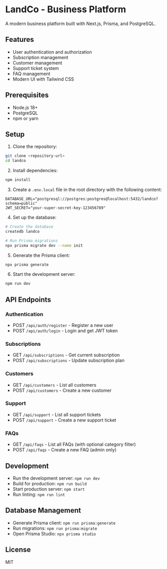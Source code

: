 # LandCo - Business Platform

A modern business platform built with Next.js, Prisma, and PostgreSQL.

## Features

- User authentication and authorization
- Subscription management
- Customer management
- Support ticket system
- FAQ management
- Modern UI with Tailwind CSS

## Prerequisites

- Node.js 18+
- PostgreSQL
- npm or yarn

## Setup

1. Clone the repository:
```bash
git clone <repository-url>
cd landco
```

2. Install dependencies:
```bash
npm install
```

3. Create a `.env.local` file in the root directory with the following content:
```env
DATABASE_URL="postgresql://postgres:postgres@localhost:5432/landco?schema=public"
JWT_SECRET="your-super-secret-key-123456789"
```

4. Set up the database:
```bash
# Create the database
createdb landco

# Run Prisma migrations
npx prisma migrate dev --name init
```

5. Generate the Prisma client:
```bash
npx prisma generate
```

6. Start the development server:
```bash
npm run dev
```

## API Endpoints

### Authentication
- POST `/api/auth/register` - Register a new user
- POST `/api/auth/login` - Login and get JWT token

### Subscriptions
- GET `/api/subscriptions` - Get current subscription
- POST `/api/subscriptions` - Update subscription plan

### Customers
- GET `/api/customers` - List all customers
- POST `/api/customers` - Create a new customer

### Support
- GET `/api/support` - List all support tickets
- POST `/api/support` - Create a new support ticket

### FAQs
- GET `/api/faqs` - List all FAQs (with optional category filter)
- POST `/api/faqs` - Create a new FAQ (admin only)

## Development

- Run the development server: `npm run dev`
- Build for production: `npm run build`
- Start production server: `npm start`
- Run linting: `npm run lint`

## Database Management

- Generate Prisma client: `npm run prisma:generate`
- Run migrations: `npm run prisma:migrate`
- Open Prisma Studio: `npx prisma studio`

## License

MIT 